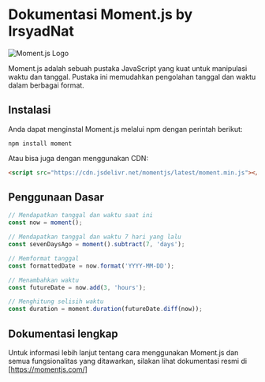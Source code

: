 # Dokumentasi Moment.js by IrsyadNat

![Moment.js Logo]([https://momentjs.com/downloads/moment-logo.png](https://avatars.githubusercontent.com/u/4129662?s=200&v=4))

Moment.js adalah sebuah pustaka JavaScript yang kuat untuk manipulasi waktu dan tanggal. Pustaka ini memudahkan pengolahan tanggal dan waktu dalam berbagai format.

## Instalasi

Anda dapat menginstal Moment.js melalui npm dengan perintah berikut:

```shell
npm install moment
```

Atau bisa juga dengan menggunakan CDN: 
```html
<script src="https://cdn.jsdelivr.net/momentjs/latest/moment.min.js"></script>
```

## Penggunaan Dasar 

```javascript
// Mendapatkan tanggal dan waktu saat ini
const now = moment();

// Mendapatkan tanggal dan waktu 7 hari yang lalu
const sevenDaysAgo = moment().subtract(7, 'days');

// Memformat tanggal
const formattedDate = now.format('YYYY-MM-DD');

// Menambahkan waktu
const futureDate = now.add(3, 'hours');

// Menghitung selisih waktu
const duration = moment.duration(futureDate.diff(now));
```

## Dokumentasi lengkap
Untuk informasi lebih lanjut tentang cara menggunakan Moment.js dan semua fungsionalitas yang ditawarkan, silakan lihat dokumentasi resmi di [https://momentjs.com/]
